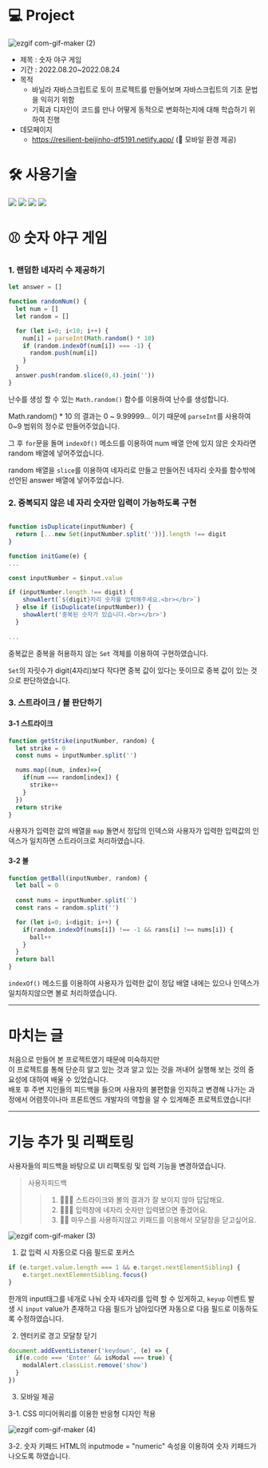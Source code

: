 # 💻 Project
![ezgif com-gif-maker (2)](https://user-images.githubusercontent.com/98960420/212523999-5d41092b-8134-4b9c-81c6-0dc2cb2a66f3.gif)

* 제목 : 숫자 야구 게임
* 기간 : 2022.08.20~2022.08.24
* 목적
  * 바닐라 자바스크립트로 토이 프로젝트를 만들어보며 자바스크립트의 기초 문법을 익히기 위함
  * 기획과 디자인이 코드를 만나 어떻게 동적으로 변화하는지에 대해 학습하기 위하여 진행
* 데모페이지
  * https://resilient-beijinho-df5191.netlify.app/
  (📱 모바일 환경 제공)
  
# 🛠 사용기술
<img src="https://img.shields.io/badge/HTML5-E34F26?style=plastic&logo=HTML5&logoColor=white" /> <img src="https://img.shields.io/badge/CSS-1F8ACB?style=plastic&logo=css3&logoColor=white" /> <img src="https://img.shields.io/badge/JavaScript-F7DF1E?style=plastic&logo=JavaScript&logoColor=fff" /> <img src="https://img.shields.io/badge/Netlify-00C7B7?style=plastic&logo=Netlify&logoColor=fff" />


# ⚾️ 숫자 야구 게임

### 1. 랜덤한 네자리 수 제공하기

```JavaScript
let answer = []

function randomNum() {
  let num = []
  let random = []

  for (let i=0; i<10; i++) {
    num[i] = parseInt(Math.random() * 10)
    if (random.indexOf(num[i]) === -1) {
      random.push(num[i])
    } 
  }
  answer.push(random.slice(0,4).join(''))
}

```

난수를 생성 할 수 있는 ```Math.random()``` 함수를 이용하여 난수를 생성합니다.

Math.random() * 10 의 결과는 0 ~ 9.99999... 이기 때문에 ```parseInt```를 사용하여 0~9 범위의 정수로 만들어주었습니다.

그 후 ```for```문을 돌며 ```indexOf()``` 메소드를 이용하여 num 배열 안에 있지 않은 숫자라면 random 배열에 넣어주었습니다.

random 배열을 ```slice```를 이용하여 네자리로 만들고 만들어진 네자리 숫자를 함수밖에 선언된 answer 배열에 넣어주었습니다.

### 2. 중복되지 않은 네 자리 숫자만 입력이 가능하도록 구현


```JavaScript

function isDuplicate(inputNumber) {
  return [...new Set(inputNumber.split(''))].length !== digit
}

function initGame(e) {
...

const inputNumber = $input.value

if (inputNumber.length !== digit) { 
    showAlert(`${digit}자리 숫자를 입력해주세요.<br></br>`)
  } else if (isDuplicate(inputNumber)) {
    showAlert('중복된 숫자가 있습니다.<br></br>')
  } 
  
...

```

중복값은 중복을 허용하지 않는 ```Set``` 객체를 이용하여 구현하였습니다.

```Set```의 자릿수가 digit(4자리)보다 작다면 중복 값이 있다는 뜻이므로 중복 값이 있는 것으로 판단하였습니다.

### 3. 스트라이크 / 볼 판단하기


#### 3-1 스트라이크

```JavaScript
function getStrike(inputNumber, random) {
  let strike = 0
  const nums = inputNumber.split('')

  nums.map((num, index)=>{
    if(num === random[index]) {
      strike++
    }
  })
  return strike
}
```

사용자가 입력한 값의 배열을 ```map``` 돌면서 정답의 인덱스와 사용자가 입력한 입력값의 인덱스가 일치하면 스트라이크로 처리하였습니다.

#### 3-2 볼

```JavaScript
function getBall(inputNumber, random) {
  let ball = 0
  
  const nums = inputNumber.split('')
  const rans = random.split('')

  for (let i=0; i<digit; i++) {
    if(random.indexOf(nums[i]) !== -1 && rans[i] !== nums[i]) {
      ball++
    }
  }
  return ball
}
```

```indexOf()``` 메소드를 이용하여 사용자가 입력한 값이 정답 배열 내에는 있으나 인덱스가 일치하지않으면 볼로 처리하였습니다.

---

# 마치는 글

처음으로 만들어 본 프로젝트였기 때문에 미숙하지만  
이 프로젝트를 통해 단순히 알고 있는 것과 알고 있는 것을 꺼내어 실행해 보는 것의 중요성에 대하여 배울 수 있었습니다.  
배포 후 주변 지인들의 피드백을 들으며 사용자의 불편함을 인지하고 변경해 나가는 과정에서 어렴풋이나마 프론트엔드 개발자의 역할을 알 수 있게해준 프로젝트였습니다!

---

# 기능 추가 및 리팩토링

사용자들의 피드백을 바탕으로 UI 리팩토링 및 입력 기능을 변경하였습니다.

> 사용자피드백  
>>1. 🙋🏻‍♀️ 스트라이크와 볼의 결과가 잘 보이지 않아 답답해요.    
>>2. 🙋🏻‍♂️ 입력창에 네자리 숫자만 입력됐으면 좋겠어요.    
>> 3. 🙋🏻 마우스를 사용하지않고 키패드를 이용해서 모달창을 닫고싶어요. 

![ezgif com-gif-maker (3)](https://user-images.githubusercontent.com/98960420/212524149-6d628efe-902d-4146-b2a2-01a36f4b947b.gif)

1. 값 입력 시 자동으로 다음 필드로 포커스

```JavaScript
if (e.target.value.length === 1 && e.target.nextElementSibling) {
	e.target.nextElementSibling.focus()
}
```
한개의 input태그를 네개로 나눠 숫자 네자리를 입력 할 수 있게하고, ```keyup``` 이벤트 발생 시 ```input``` value가 존재하고 다음 필드가 남아있다면 
자동으로 다음 필드로 이동하도록 수정하였습니다.

2. 엔터키로 경고 모달창 닫기

```JavaScript
document.addEventListener('keydown', (e) => {
  if(e.code === 'Enter' && isModal === true) {
    modalAlert.classList.remove('show')
  }
})
```

3. 모바일 제공

3-1. CSS 미디어쿼리를 이용한 반응형 디자인 적용

![ezgif com-gif-maker (4)](https://user-images.githubusercontent.com/98960420/212524578-5a56e2ae-4058-4655-865b-490a255cca45.gif)


3-2. 숫자 키패드
HTML의 inputmode = "numeric" 속성을 이용하여 숫자 키패드가 나오도록 하였습니다.

